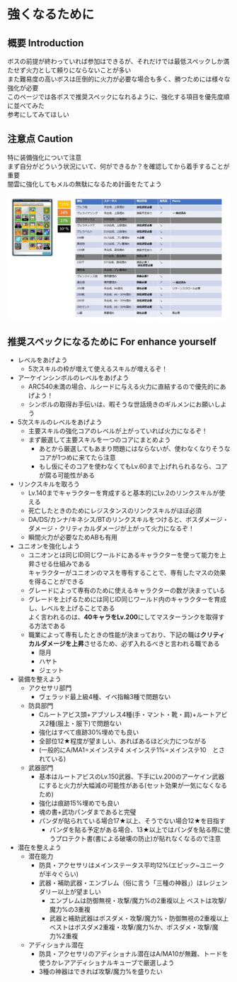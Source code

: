 # 強くなるために

## 概要 Introduction

ボスの前提が終わっていれば参加はできるが、それだけでは最低スペックしか満たせず火力として頼りにならないことが多い\
また難易度の高いボスは圧倒的に火力が必要な場合も多く、勝つためには様々な強化が必要\
このページでは各ボスで推奨スペックになれるように、強化する項目を優先度順に並べてみた\
参考にしてみてほしい

## 注意点 Caution

特に装備強化について注意\
まず自分がどういう状況にいて、何ができるか？を確認してから着手することが重要\
闇雲に強化してもメルの無駄になるため計画をたてよう

![例](/docs/boss/equipList.jpg)

## 推奨スペックになるために For enhance yourself

* レベルをあげよう
	* 5次スキルの枠が増えて使えるスキルが増えるぞ！
* アーケインシンボルのレベルをあげよう
	* ARC540未満の場合、ルシードに与える火力に直結するので優先的にあげよう！
	* シンボルの取得お手伝いは、暇そうな世話焼きのギルメンにお願いしよう
* 5次スキルのレベルをあげよう
	* 主要スキルの強化コアのレベルが上がっていれば火力になるぞ！
	* まず厳選して主要スキルを一つのコアにまとめよう
		* あとから厳選してもあまり問題にはならないが、使わなくなりそうなコアが1つめに来てたら注意
		* もし仮にそのコアを使わなくてもLv.60まで上げれられるなら、コアが腐る可能性がある
* リンクスキルを取ろう
	* Lv.140までキャラクターを育成すると基本的にLv.2のリンクスキルが使える
	* 死亡したときのためにレジスタンスのリンクスキルがほぼ必須
	* DA/DS/カンナ/キネシス/BTのリンクスキルをつけると、ボスダメージ・ダメージ・クリティカルダメージが上がって火力になるぞ！
	* 瞬間火力が必要なためABも有用
* ユニオンを強化しよう
	* ユニオンとは同じID同じワールドにあるキャラクターを使って能力を上昇させる仕組みである\
	キャラクターがユニオンのマスを専有することで、専有したマスの効果を得ることができる
	* グレードによって専有のために使えるキャラクターの数が決まっている
	* グレードを上げるためには同じID同じワールド内のキャラクターを育成し、レベルを上げることである\
	よく言われるのは、**40キャラをLv.200**にしてマスターランクを取得する方法である
	* 職業によって専有したときの性能が決まっており、下記の職は**クリティカルダメージを上昇**させるため、必ず入れるべきと言われる職である
		* 隠月
		* ハヤト
		* ジェット
* 装備を整えよう
	* アクセサリ部門
		* ヴェラッド最上級4種、イベ指輪3種で問題ない
	* 防具部門
		* Cルートアビス頭+アブソレス4種(手・マント・靴・肩)+ルートアビス2種(服上・服下)で問題ない
		* 強化はすべて痕跡30%埋めでも良い		
		* 全部位12★程度が望ましい、あればあるほど火力につながる
		* (一般的にA/MA1=メインステ4 メインステ1%=メインステ10　とされている)
	* 武器部門
		* 基本はルートアビスのLv.150武器、下手にLv.200のアーケイン武器にすると火力が大幅減の可能性がある(セット効果が一気になくなるため)
		* 強化は痕跡15%埋めでも良い
		* 魂の書+武功パンダまであると完璧
		* パンダが貼られている場合17★以上、そうでない場合12★を目指す
			* パンダを貼る予定がある場合、13★以上ではパンダを貼る際に使うプロテクト書(書による破壊の防止)が貼れなくなるので注意
* 潜在を整えよう
	* 潜在能力
		* 防具・アクセサリはメインステータス平均12%(エピック~ユニークが半々ぐらい)
		* 武器・補助武器・エンブレム（俗に言う「三種の神器」）はレジェンダリー以上が望ましい
			* エンブレムは防御無視・攻撃/魔力%の2重複以上
				ベストは攻撃/魔力%の3重複
			* 武器と補助武器はボスダメ・攻撃/魔力%・防御無視の2重複以上
				ベストはボスダメ2重複・攻撃/魔力%か、ボスダメ・攻撃/魔力%2重複
	* アディショナル潜在
		* 防具・アクセサリのアディショナル潜在はA/MA10が無難、トードを使うかレアアディショナルキューブで厳選しよう
		* 3種の神器はできれば攻撃/魔力%を盛りたい

